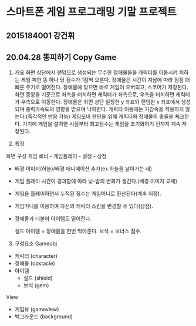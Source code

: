 
스마트폰 게임 프로그래밍 기말 프로젝트
================
2015184001 강건휘
----------------

20.04.28
똥피하기 Copy Game
----------------

1. 개요
 화면 상단에서 랜덤으로 생성되는 무수한 장애물들을 캐릭터를 이동시켜 피하는 게임
 피한 똥 하나 당 점수가 1점씩 오른다. 장애물은 시간이 지남에 따라 점점 더 빠른 주기로 떨어진다.
 장애물에 맞으면 바로 게임이 오버되고, 스코어가 저장된다.
 화면 중앙을 기준으로 좌측을 터치하면 캐릭터가 좌측으로, 우측을 터치하면 캐릭터가 우측으로 이동한다.
 장애물은 화면 상단 일정한 y 좌표와 랜덤한 x 좌표에서 생성되며 중력가속도의 영향을 받으며 낙하한다.
 캐릭터 이동에는 가감속을 적용하지 않는다.(즉각적인 반응 가능)
 게임오버 판단을 위해 캐릭터와 장애물의 충돌을 체크한다. 
 기기에 게임을 설치한 시점부터 최고점수는 게임을 초기화하기 전까지 계속 저장된다.
 
 
 
 2. 특징
 
화면 구성
              게임 로비 
              - 게임플레이
              - 설정
              - 상점 

- 배경 이미지(하늘)/배경 애니메이션 추가(ex.하늘을 날아가는 새)
- 게임 플레이 시간이 경과함에 따라 낮-밤의 변화가 생긴다.(배경 이미지 교체)
- 게임을 플레이하면서 누적된 점수는 게임머니로 환산된다(계속 저장).
- 게임머니를 이용하여 자신의 캐릭터 스킨을 변경할 수 있다(상점).
- 장애물과 더불어 아이템도 떨어진다. 

   실드 아이템 = 장애물을 한번 막아준다.
   보석 = 보너스 점수.

3. 구성요소
Gameobj
- 캐릭터 (character)
- 장애물 (obstacle)
- 아이템
  - 실드 (shield)
  - 보석 (gem)

View
- 게임뷰 (gameview)
- 백그라운드 (background)
